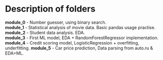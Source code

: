 # Description of folders  
**module_0** - Number guesser, using binary search.  
**module_1** - Statistical analysis of movie data. Basic pandas usage practise.  
**module_2** - Student data analysis. EDA.  
**module_3** - First ML model, EDA + RandomForestRegressor implementation.  
**module_4** - Credit scoring model, LogisticRegression + overfitting, underfitting.
**module_5** - Car price prediction, Data parsing from auto.ru & EDA+ML.
